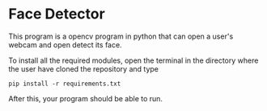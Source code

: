 # Face Detector

This program is a opencv program in python that can open a user's webcam and open detect its face.

To install all the required modules, open the terminal in the directory where the user have cloned the repository and type 

```pip install -r requirements.txt```


After this, your program should be able to run.
